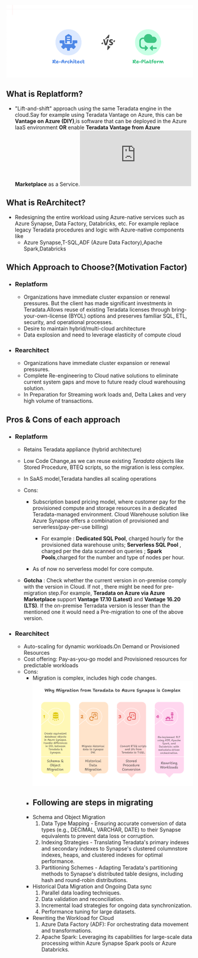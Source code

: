 ![Re-Platform/Re-Architect](https://github.com/ZosBHAI/pure_theory/blob/main/reArchitect_rePlatform.png)
## What is Replatform?
- "Lift-and-shift" approach using the same Teradata engine in the cloud.Say for example using Teradata Vantage on Azure, this can be **Vantage on Azure (DIY)**,is software that can be deployed in the Azure IaaS environment **OR** enable **Teradata Vantage from Azure Marketplace** as a Service.![Reference](https://assets.teradata.com/resourceCenter/downloads/WhitePapers/Teradata_Vantage_for_Azure.pdf)
## What is ReArchitect?
- Redesigning the entire workload using Azure-native services such as Azure Synapse, Data Factory, Databricks, etc. For example replace legacy Teradata procedures and logic with Azure-native components like
   - Azure Synapse,T-SQL,ADF (Azure Data Factory),Apache Spark,Databricks
## Which Approach to Choose?(Motivation Factor)
- ### Replatform
  -   Organizations have immediate cluster expansion or renewal pressures. But the client has made significant investments in Teradata.Allows reuse of existing Teradata licenses through bring-your-own-license (BYOL) options and preserves familiar SQL, ETL, security, and operational processes.
  -   Desire to maintain hybrid/multi-cloud architecture
  -   Data explosion and need to leverage elasticity of compute cloud
- ### Rearchitect
    - Organizations have immediate cluster expansion or renewal pressures.
    - Complete Re-engineering to Cloud native solutions to eliminate current system gaps and move to future ready cloud warehousing solution.
    - In Preparation for Streaming work loads and, Delta Lakes and very high volume of transactions.
## Pros & Cons of each approach
- ### Replatform
  - Retains Teradata appliance (hybrid architecture)
  - Low Code Change,as we can reuse existing  *Teradata* objects like Stored Procedure, BTEQ scripts, so the migration is less complex.
  - In SaAS model,Teradata handles all scaling operations
  - Cons:
     - Subscription based pricing model, where customer pay for the provisioned compute and storage resources in a dedicated Teradata-managed environment. Cloud Warehouse solution like Azure Synapse offers a combination of provisioned and serverless(pay-per-use billing)
          - For example : **Dedicated SQL Pool**, charged hourly for the provisioned data warehouse units; **Serverless SQL Pool** , charged per the data scanned on queries ; **Spark Pools**,charged for the number and type of nodes per hour.
             
     - As of now no serverless model for core compute.
      
    
   - **Gotcha** : Check whether the current version in on-premise comply with the version in Cloud. If not , there might be need for pre-migration step.For example, **Teradata on Azure via Azure Marketplace** support **Vantage 17.10 (Latest)** and **Vantage 16.20 (LTS)**. If the on-premise Terradata version is lesser than  the mentioned one it would need a Pre-migration to one of the above version.
- ### Rearchitect
   - Auto-scaling for dynamic workloads.On Demand or Provisioned Resources
   - Cost offering: Pay-as-you-go model and Provisioned resources for predictable workloads
   - Cons:
      - Migration is complex, includes high code changes.
         ![Why it is complex](https://github.com/ZosBHAI/pure_theory/blob/main/terradata_to_synapse_migration_phases.png)
      - ## Following are steps in migrating
       - Schema and Object Migration
         1) Data Type Mapping - Ensuring accurate conversion of data types (e.g., DECIMAL, VARCHAR, DATE) to their Synapse equivalents to prevent data loss or corruption.
         2) Indexing Strategies - Translating Teradata's primary indexes and secondary indexes to Synapse's clustered columnstore indexes, heaps, and clustered indexes for optimal performance.
         3) Partitioning Schemes - Adapting Teradata's partitioning methods to Synapse's distributed table designs, including hash and round-robin distributions.
       - Historical Data Migration and Ongoing Data sync
          1)  Parallel data loading techniques.
          2)  Data validation and reconciliation.
          3)  Incremental load strategies for ongoing data synchronization.
          4)  Performance tuning for large datasets.
       - Rewriting the Workload for Cloud
         1) Azure Data Factory (ADF): For orchestrating data movement and transformations.
         2) Apache Spark: Leveraging its capabilities for large-scale data processing within Azure Synapse Spark pools or Azure Databricks.
         
  


 
